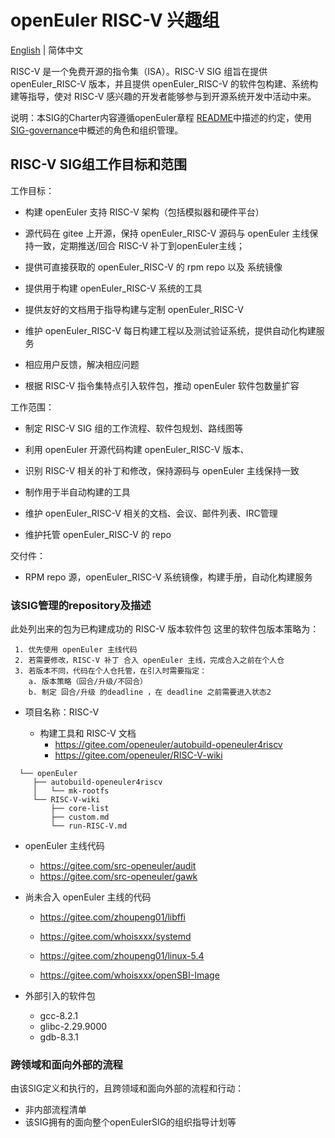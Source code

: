 
# openEuler RISC-V 兴趣组
[English](./sig-template.md) | 简体中文

RISC-V 是一个免费开源的指令集（ISA）。RISC-V SIG 组旨在提供 openEuler_RISC-V 版本，并且提供 openEuler_RISC-V 的软件包构建、系统构建等指导，使对 RISC-V 感兴趣的开发者能够参与到开源系统开发中活动中来。

说明：本SIG的Charter内容遵循openEuler章程 [README](/zh/governance/README.md)中描述的约定，使用[SIG-governance](/zh/technical-committee/governance/SIG-governance.md)中概述的角色和组织管理。

## RISC-V SIG组工作目标和范围

工作目标：

 - 构建 openEuler 支持 RISC-V 架构（包括模拟器和硬件平台）

 - 源代码在 gitee 上开源，保持 openEuler_RISC-V 源码与 openEuler 主线保持一致，定期推送/回合 RISC-V 补丁到openEuler主线；
 
 - 提供可直接获取的 openEuler_RISC-V 的 rpm repo 以及 系统镜像

 - 提供用于构建 openEuler_RISC-V 系统的工具

 - 提供友好的文档用于指导构建与定制 openEuler_RISC-V 

 - 维护 openEuler_RISC-V 每日构建工程以及测试验证系统，提供自动化构建服务

 - 相应用户反馈，解决相应问题

 - 根据 RISC-V 指令集特点引入软件包，推动 openEuler 软件包数量扩容

 工作范围：

 - 制定 RISC-V SIG 组的工作流程、软件包规划、路线图等
 
 - 利用 openEuler 开源代码构建 openEuler_RISC-V 版本、

 - 识别 RISC-V 相关的补丁和修改，保持源码与 openEuler 主线保持一致

 - 制作用于半自动构建的工具 

 - 维护 openEuler_RISC-V 相关的文档、会议、邮件列表、IRC管理

 - 维护托管 openEuler_RISC-V 的 repo


 交付件：

 - RPM repo 源，openEuler_RISC-V 系统镜像，构建手册，自动化构建服务

 ### 该SIG管理的repository及描述
此处列出来的包为已构建成功的 RISC-V 版本软件包
这里的软件包版本策略为：
```
 1. 优先使用 openEuler 主线代码
 2. 若需要修改，RISC-V 补丁 合入 openEuler 主线，完成合入之前在个人仓
 3. 若版本不同，代码在个人仓托管，在引入时需要指定：
    a. 版本策略（回合/升级/不回合）
    b. 制定 回合/升级 的deadline ，在 deadline 之前需要进入状态2 
```

- 项目名称：RISC-V

  - 构建工具和 RISC-V 文档
    - https://gitee.com/openeuler/autobuild-openeuler4riscv
    - https://gitee.com/openeuler/RISC-V-wiki

```
  └── openEuler
     ├── autobuild-openeuler4riscv
     │   └── mk-rootfs
     └── RISC-V-wiki
         ├── core-list
         ├── custom.md
         └── run-RISC-V.md
```

  - openEuler 主线代码
    - https://gitee.com/src-openeuler/audit
    - https://gitee.com/src-openeuler/gawk

  - 尚未合入 openEuler 主线的代码
    - https://gitee.com/zhoupeng01/libffi 
    - https://gitee.com/whoisxxx/systemd 
    
    - https://gitee.com/zhoupeng01/linux-5.4 
    - https://gitee.com/whoisxxx/openSBI-Image

  - 外部引入的软件包 
    - gcc-8.2.1  
    - glibc-2.29.9000
    - gdb-8.3.1 


 ### 跨领域和面向外部的流程

 由该SIG定义和执行的，且跨领域和面向外部的流程和行动：

 - 非内部流程清单
 - 该SIG拥有的面向整个openEulerSIG的组织指导计划等
